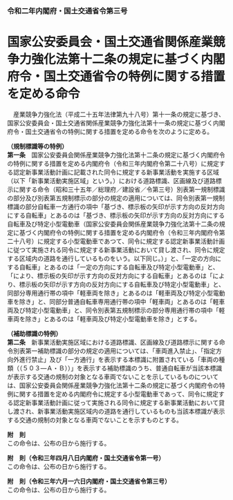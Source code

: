 ### 令和二年内閣府・国土交通省令第三号  
# 国家公安委員会・国土交通省関係産業競争力強化法第十二条の規定に基づく内閣府令・国土交通省令の特例に関する措置を定める命令  
　産業競争力強化法（平成二十五年法律第九十八号）第十一条の規定に基づき、国家公安委員会・国土交通省関係産業競争力強化法第十一条の規定に基づく内閣府令・国土交通省令の特例に関する措置を定める命令を次のように定める。  
  
**（規制標識等の特例）**  
**第一条**　国家公安委員会関係産業競争力強化法第十二条の規定に基づく内閣府令の特例に関する措置を定める内閣府令（令和三年内閣府令第二十八号）に規定する認定新事業活動計画に記載された同令に規定する新事業活動を実施する区域（以下「新事業活動実施区域」という。）における道路標識、区画線及び道路標示に関する命令（昭和三十五年／総理府／建設省／令第三号）別表第一規制標識の部分及び別表第五規制標示の部分の規定の適用については、同令別表第一規制標識の部分自転車一方通行の項中「基づき、標示板の矢印が示す方向の反対方向にする自転車」とあるのは「基づき、標示板の矢印が示す方向の反対方向にする自転車及び特定小型電動車（国家公安委員会関係産業競争力強化法第十二条の規定に基づく内閣府令の特例に関する措置を定める内閣府令（令和三年内閣府令第二十八号）に規定する小型電動車であつて、同令に規定する認定新事業活動計画に従つて実施される同令に規定する新事業活動において貸し渡され、同令に規定する区域内の道路を通行しているものをいう。以下同じ。）」と、「一定の方向にする自転車」とあるのは「一定の方向にする自転車及び特定小型電動車」と、「により、標示板の矢印が示す方向の反対方向にする自転車」とあるのは「により、標示板の矢印が示す方向の反対方向にする自転車及び特定小型電動車」と、同部分専用通行帯の項中「軽車両を除き」とあるのは「軽車両及び特定小型電動車を除き」と、同部分普通自転車専用通行帯の項中「軽車両」とあるのは「軽車両及び特定小型電動車」と、同令別表第五規制標示の部分専用通行帯の項中「軽車両を除き」とあるのは「軽車両及び特定小型電動車を除き」とする。  
  
**（補助標識の特例）**  
**第二条**　新事業活動実施区域における道路標識、区画線及び道路標示に関する命令別表第一補助標識の部分の規定の適用については、「車両進入禁止」、「指定方向外進行禁止」及び「一方通行」を表示する本標識に附置されている「車両の種類（（５０３―Ａ・Ｂ））」を表示する補助標識のうち、普通自転車が当該本標識が表示する交通の規制の対象となる車両でないことを示しているものについては、国家公安委員会関係産業競争力強化法第十二条の規定に基づく内閣府令の特例に関する措置を定める内閣府令に規定する小型電動車であって、同令に規定する認定新事業活動計画に従って実施される同令に規定する新事業活動において貸し渡され、新事業活動実施区域内の道路を通行しているものも当該本標識が表示する交通の規制の対象となる車両でないことを示すものとする。  
  
**附　則**  
この命令は、公布の日から施行する。  
  
**附　則（令和三年四月八日内閣府・国土交通省令第一号）**  
この命令は、公布の日から施行する。  
  
**附　則（令和三年六月一六日内閣府・国土交通省令第三号）**  
この命令は、公布の日から施行する。  
  
